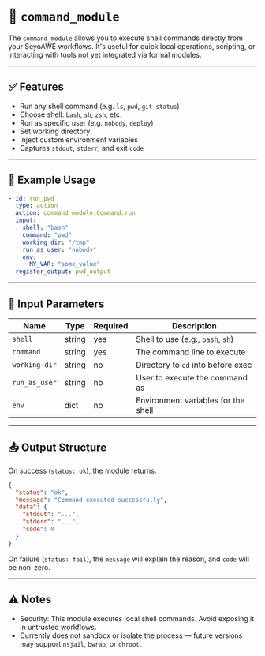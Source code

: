 # 🧩 `command_module`

The `command_module` allows you to execute shell commands directly from your SeyoAWE workflows. It's useful for quick local operations, scripting, or interacting with tools not yet integrated via formal modules.

---

## ✅ Features

* Run any shell command (e.g. `ls`, `pwd`, `git status`)
* Choose shell: `bash`, `sh`, `zsh`, etc.
* Run as specific user (e.g. `nobody`, `deploy`)
* Set working directory
* Inject custom environment variables
* Captures `stdout`, `stderr`, and exit `code`

---

## 🧪 Example Usage

```yaml
- id: run_pwd
  type: action
  action: command_module.Command.run
  input:
    shell: "bash"
    command: "pwd"
    working_dir: "/tmp"
    run_as_user: "nobody"
    env:
      MY_VAR: "some_value"
  register_output: pwd_output
```

---

## 🎯 Input Parameters

| Name          | Type   | Required | Description                         |
| ------------- | ------ | -------- | ----------------------------------- |
| `shell`       | string | yes      | Shell to use (e.g., `bash`, `sh`)   |
| `command`     | string | yes      | The command line to execute         |
| `working_dir` | string | no       | Directory to `cd` into before exec  |
| `run_as_user` | string | no       | User to execute the command as      |
| `env`         | dict   | no       | Environment variables for the shell |

---

## 📤 Output Structure

On success (`status: ok`), the module returns:

```json
{
  "status": "ok",
  "message": "Command executed successfully",
  "data": {
    "stdout": "...",
    "stderr": "...",
    "code": 0
  }
}
```

On failure (`status: fail`), the `message` will explain the reason, and `code` will be non-zero.

---

## ⚠️ Notes

* Security: This module executes local shell commands. Avoid exposing it in untrusted workflows.
* Currently does not sandbox or isolate the process — future versions may support `nsjail`, `bwrap`, or `chroot`.
